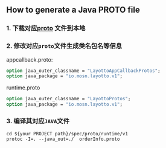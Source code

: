 
## How to generate a Java PROTO file

### 1. 下载对应[proto](https://github.com/protocolbuffers/protobuf/releases/tag/v3.6.1) 文件到本地

### 2. 修改对应`proto`文件生成类名包名等信息

appcallback.proto:
```protobuf
option java_outer_classname = "LayottoAppCallbackProtos";
option java_package = "io.mosn.layotto.v1";
```
runtime.proto
```protobuf
option java_outer_classname = "LayottoProtos";
option java_package = "io.mosn.layotto.v1";
```

### 3. 编译其对应`JAVA`文件
```shell
cd ${your PROJECT path}/spec/proto/runtime/v1
protoc -I=. --java_out=./  orderInfo.proto
```
